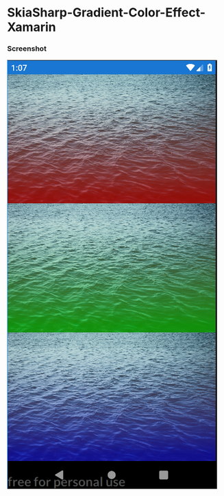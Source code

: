 # SkiaSharp-Gradient-Color-Effect-Xamarin

### Screenshot 
![GitHub Logo](/SkiaGradientAppExample/gradient-screen.png?)
